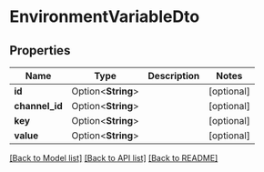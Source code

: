 # EnvironmentVariableDto

## Properties

Name | Type | Description | Notes
------------ | ------------- | ------------- | -------------
**id** | Option<**String**> |  | [optional]
**channel_id** | Option<**String**> |  | [optional]
**key** | Option<**String**> |  | [optional]
**value** | Option<**String**> |  | [optional]

[[Back to Model list]](../README.md#documentation-for-models) [[Back to API list]](../README.md#documentation-for-api-endpoints) [[Back to README]](../README.md)


